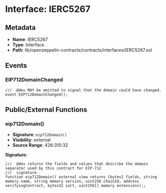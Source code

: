 # Interface: IERC5267

## Metadata

- **Name**: IERC5267
- **Type**: Interface
- **Path**: lib/openzeppelin-contracts/contracts/interfaces/IERC5267.sol

## Events

### EIP712DomainChanged

```solidity
///  @dev MAY be emitted to signal that the domain could have changed.
event EIP712DomainChanged();
```

## Public/External Functions

### eip712Domain()

- **Signature**: `eip712Domain()`
- **Visibility**: external
- **Source Range**: 426:310:32

**Signature:**
```solidity
///  @dev returns the fields and values that describe the domain separator used by this contract for EIP-712
///  signature.
function eip712Domain() external view returns (bytes1 fields, string memory name, string memory version, uint256 chainId, address verifyingContract, bytes32 salt, uint256[] memory extensions);;
```
